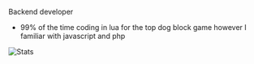 Backend developer
- 99% of the time coding in lua for the top dog block game however I familiar with javascript and php

![Stats](https://komarev.com/ghpvc/?username=globereverse)
